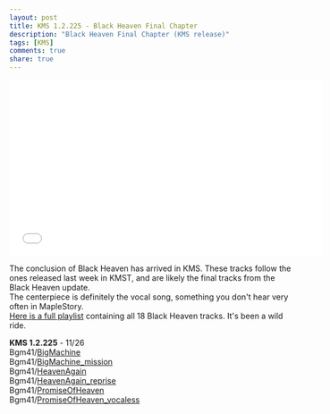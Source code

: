 ```yaml
---
layout: post
title: KMS 1.2.225 - Black Heaven Final Chapter
description: "Black Heaven Final Chapter (KMS release)"
tags: [KMS]
comments: true
share: true
---
```


<iframe width="560" height="315" src="//www.youtube.com/embed/videoseries?list=PLARr36qkoiWZRgtuk1Jrwwp-jR-MfQJyI" frameborder="0" allowfullscreen></iframe>

The conclusion of Black Heaven has arrived in KMS. These tracks follow the ones released last week in KMST, and are likely the final tracks from the Black Heaven update.  
The centerpiece is definitely the vocal song, something you don't hear very often in MapleStory.  
[Here is a full playlist](http://www.youtube.com/playlist?list=PLARr36qkoiWYJGGjBIqUE_fM55M6mL5kX) containing all 18 Black Heaven tracks. It's been a wild ride.

<b>KMS 1.2.225</b> - 11/26  
Bgm41/<a href="http://youtu.be/UtnaLTZSQhc">BigMachine</a>  
Bgm41/<a href="http://youtu.be/ztmts8aQ2eI">BigMachine_mission</a>  
Bgm41/<a href="http://youtu.be/vVcbVrfH4NE">HeavenAgain</a>  
Bgm41/<a href="http://youtu.be/WdC3AVPb6Ds">HeavenAgain_reprise</a>  
Bgm41/<a href="http://youtu.be/7C4s3ZttoiQ">PromiseOfHeaven</a>  
Bgm41/<a href="http://youtu.be/usGdjxNEf2E">PromiseOfHeaven_vocaless</a>  
